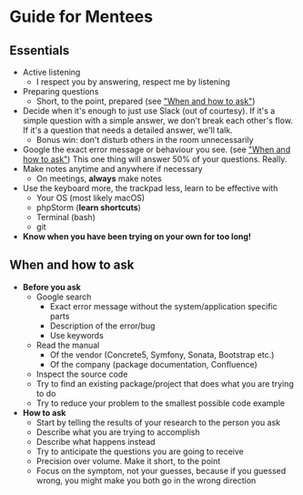 # Guide for Mentees


## Essentials

- Active listening
	- I respect you by answering, respect me by listening
- Preparing questions
	- Short, to the point, prepared (see ["When and how to ask"](#when-and-how-to-ask))
- Decide when it's enough to just use Slack (out of courtesy). If it's a simple question with a simple answer, we don't break each other's flow. If it's a question that needs a detailed answer, we'll talk.
	- Bonus win: don't disturb others in the room unnecessarily
- Google the exact error message or behaviour you see. (see ["When and how to ask"](#when-and-how-to-ask)) This one thing will answer 50% of your questions. Really.
- Make notes anytime and anywhere if necessary
	- On meetings, **always** make notes
- Use the keyboard more, the trackpad less, learn to be effective with
	- Your OS (most likely macOS)
	- phpStorm (**learn shortcuts**)
	- Terminal (bash)
	- git
- **Know when you have been trying on your own for too long!**

## When and how to ask

- **Before you ask**
	- Google search
		- Exact error message without the system/application specific parts
		- Description of the error/bug
		- Use keywords
	- Read the manual
		- Of the vendor (Concrete5, Symfony, Sonata, Bootstrap etc.)
		- Of the company (package documentation, Confluence)
	- Inspect the source code
	- Try to find an existing package/project that does what you are trying to do
	- Try to reduce your problem to the smallest possible code example
- **How to ask**
	- Start by telling the results of your research to the person you ask
	- Describe what you are trying to accomplish
	- Describe what happens instead
	- Try to anticipate the questions you are going to receive
	- Precision over volume. Make it short, to the point
	- Focus on the symptom, not your guesses, because if you guessed wrong, you might make you both go in the wrong direction
